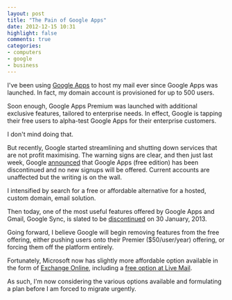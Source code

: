 ```yaml
---
layout: post
title: "The Pain of Google Apps"
date: 2012-12-15 10:31
highlight: false
comments: true
categories: 
- computers
- google
- business
---
```

I've been using [Google Apps][ga] to host my mail ever since Google Apps was launched. In fact, my domain account is provisioned for up to 500 users.

Soon enough, Google Apps Premium was launched with additional exclusive features, tailored to enterprise needs. In effect, Google is tapping their free users to alpha-test Google Apps for their enterprise customers.

I don't mind doing that.

But recently, Google started streamlining and shutting down services that are not profit maximising. The warning signs are clear, and then just last week, Google [announced][1] that Google Apps (free edition) has been discontinued and no new signups will be offered. Current accounts are unaffected but the writing is on the wall.

I intensified by search for a free or affordable alternative for a hosted, custom domain, email solution.

Then today, one of the most useful features offered by Google Apps and Gmail, Google Sync, is slated to be [discontinued][2] on 30 January, 2013.

Going forward, I believe Google will begin removing features from the free offering, either pushing users onto their Premier ($50/user/year) offering, or forcing them off the platform entirely.

Fortunately, Microsoft now has slightly more affordable option available in the form of [Exchange Online][4], including a [free option at Live Mail][3].

As such, I'm now considering the various options available and formulating a plan before I am forced to migrate urgently.

[1]: http://googleenterprise.blogspot.sg/2012/12/changes-to-google-apps-for-businesses.html
[2]: http://support.google.com/a/bin/answer.py?hl=en&answer=2716936
[3]: http://domains.live.com/
[4]: http://www.microsoft.com/en-us/office365/exchange-online.aspx
[ga]: http://www.google.com/enterprise/apps/business/
